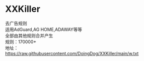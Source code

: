 # XXKiller
去广告规则<br/>
适用AdGuard,AG HOME,ADAWAY等等<br/>
全部由其他规则合并产生<br/>
规则：170000+<br/>
地址：<br/>
https://raw.githubusercontent.com/DoingDog/XXKiller/main/w.txt
